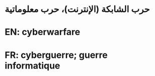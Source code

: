 # حرب الشابكة (الإنترنت)، حرب معلوماتية

# EN: cyberwarfare

# FR: cyberguerre; guerre informatique
